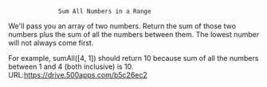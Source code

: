                   Sum All Numbers in a Range
We'll pass you an array of two numbers. Return the sum of those two numbers plus the sum of all the numbers between them. The lowest number will not always come first.

For example, sumAll([4, 1]) should return 10 because sum of all the numbers between 1 and 4 (both inclusive) is 10.
URL:https://drive.500apps.com/b5c26ec2